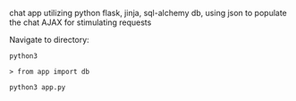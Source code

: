 chat app utilizing python flask, jinja, sql-alchemy db, using json to populate the chat
AJAX for stimulating requests

Navigate to directory:

```
python3 
```

```
> from app import db
```

```
python3 app.py
```

